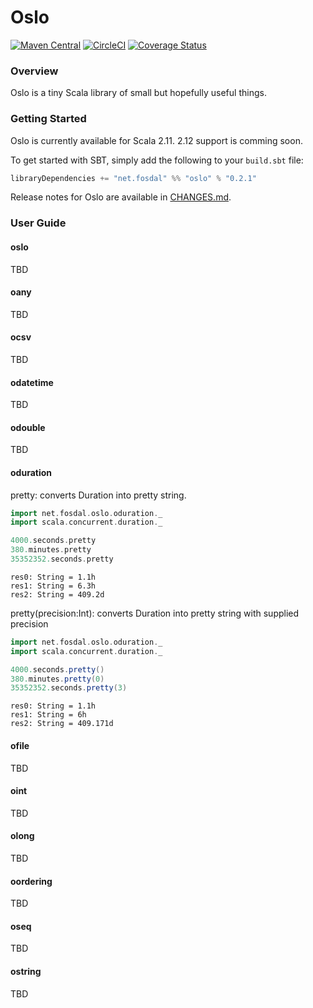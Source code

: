 # Oslo
[![Maven Central](https://img.shields.io/maven-central/v/net.fosdal/oslo_2.11.svg)](http://search.maven.org/#search%7Cgav%7C1%7Cg%3A%22net.fosdal%22%20AND%20a%3A%22oslo_2.11%22)
[![CircleCI](https://circleci.com/gh/sfosdal/oslo.svg?style=shield)](https://circleci.com/gh/sfosdal/oslo)
[![Coverage Status](https://coveralls.io/repos/github/sfosdal/oslo/badge.svg?branch=master)](https://coveralls.io/github/sfosdal/oslo?branch=master)

### Overview
Oslo is a tiny Scala library of small but hopefully useful things.

### Getting Started
Oslo is currently available for Scala 2.11. 2.12 support is comming soon.

To get started with SBT, simply add the following to your `build.sbt`
file:

```scala
libraryDependencies += "net.fosdal" %% "oslo" % "0.2.1"
```

Release notes for Oslo are available in [CHANGES.md](CHANGES.md).

### User Guide

#### oslo
TBD

#### oany
TBD

#### ocsv
TBD

#### odatetime
TBD

#### odouble
TBD

#### oduration
pretty: converts Duration into pretty string.

```scala
import net.fosdal.oslo.oduration._
import scala.concurrent.duration._

4000.seconds.pretty
380.minutes.pretty
35352352.seconds.pretty
```

```
res0: String = 1.1h
res1: String = 6.3h
res2: String = 409.2d
```

pretty(precision:Int): converts Duration into pretty string with supplied precision
```scala
import net.fosdal.oslo.oduration._
import scala.concurrent.duration._

4000.seconds.pretty()
380.minutes.pretty(0)
35352352.seconds.pretty(3)
```

```
res0: String = 1.1h
res1: String = 6h
res2: String = 409.171d
```

#### ofile
TBD

#### oint
TBD

#### olong
TBD

#### oordering
TBD

#### oseq
TBD

#### ostring
TBD
